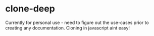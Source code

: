 # clone-deep

Currently for personal use - need to figure out the use-cases prior to
creating any documentation.  Cloning in javascript aint easy!
